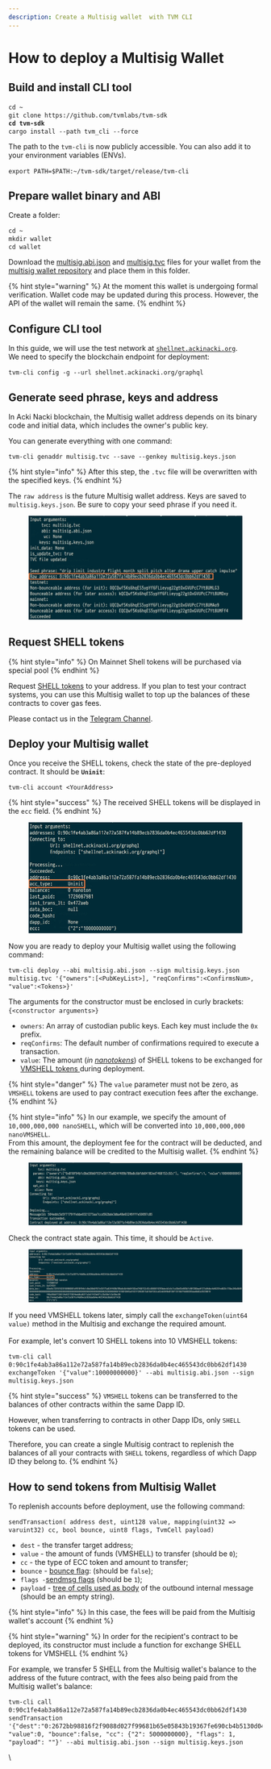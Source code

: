 ```yaml
---
description: Create a Multisig wallet  with TVM CLI
---
```


# How to deploy a Multisig Wallet

## **Build and install CLI tool** <a href="#create-a-wallet" id="create-a-wallet"></a>

<pre><code>cd ~
git clone https://github.com/tvmlabs/tvm-sdk
<strong>cd tvm-sdk
</strong>cargo install --path tvm_cli --force
</code></pre>

The path to the `tvm-cli` is now publicly accessible. You can also add it to your environment variables (ENVs).

`export PATH=$PATH:~/tvm-sdk/target/release/tvm-cli`

## **Prepare wallet binary and ABI** <a href="#create-a-wallet" id="create-a-wallet"></a>

Create a folder:

```
cd ~
mkdir wallet
cd wallet
```

Download the  [multisig.abi.json](https://raw.githubusercontent.com/ackinacki/ackinacki/refs/heads/main/contracts/multisig/multisig.abi.json) and [multisig.tvc](https://raw.githubusercontent.com/ackinacki/ackinacki/refs/heads/main/contracts/multisig/multisig.tvc) files for your wallet from the [multisig wallet repository](https://github.com/ackinacki/ackinacki/tree/main/contracts/multisig) and place them in this folder.

{% hint style="warning" %}
At the moment this wallet is undergoing formal verification. Wallet code may be updated during this process. However, the API of the wallet will remain the same.
{% endhint %}

## Configure CLI tool

In this guide, we will use the test network at [`shellnet.ackinacki.org`](https://shellnet.ackinacki.org).\
We need to specify the blockchain endpoint for deployment:

```
tvm-cli config -g --url shellnet.ackinacki.org/graphql
```

## Generate seed phrase, keys and address

In Acki Nacki blockchain, the Multisig wallet address depends on its binary code and initial data, which includes the owner's public key.

You can generate everything with one command:

```
tvm-cli genaddr multisig.tvc --save --genkey multisig.keys.json
```

{% hint style="info" %}
After this step, the `.tvc` file will be overwritten with the specified keys.
{% endhint %}

The `raw address` is the future Multisig wallet address. Keys are saved to `multisig.keys.json`. Be sure to copy your seed phrase if you need it.

<figure><img src=".gitbook/assets/raw addr (1).jpg" alt=""><figcaption></figcaption></figure>

## **Request SHELL tokens** <a href="#request-test-tokens-for-future-use" id="request-test-tokens-for-future-use"></a>

{% hint style="info" %}
On Mainnet Shell tokens will be purchased via special pool
{% endhint %}

Request [SHELL tokens](https://docs.ackinacki.com/glossary#shell-token) to your address. If you plan to test your contract systems, you can use this Multisig wallet to top up the balances of these contracts to cover gas fees.

Please contact us in the [Telegram Channel](https://t.me/+1tWNH2okaPthMWU0).

## Deploy your Multisig wallet

Once you receive the SHELL tokens, check the state of the pre-deployed contract. It should be **`Uninit`**:

```
tvm-cli account <YourAddress>
```

{% hint style="success" %}
The received SHELL tokens will be displayed in the `ecc` field.
{% endhint %}

<figure><img src=".gitbook/assets/uninit.jpg" alt=""><figcaption></figcaption></figure>

Now you are ready to deploy your Multisig wallet using the following command:

```
tvm-cli deploy --abi multisig.abi.json --sign multisig.keys.json multisig.tvc '{"owners":[<PubKeyList>], "reqConfirms":<ConfirmsNum>, "value":<Tokens>}'
```

The arguments for the constructor must be enclosed in curly brackets:\
`{<constructor arguments>}`

* `owners`: An array of custodian public keys. Each key must include the `0x` prefix.
* `reqConfirms`: The default number of confirmations required to execute a transaction.
* `value`: The amount (_in_ [_nanotokens_](https://github.com/gosh-sh/TVM-Solidity-Compiler/blob/master/API.md#tvm-units)) of SHELL tokens to be exchanged for [VMSHELL tokens ](https://docs.ackinacki.com/glossary#vmshell)during deployment.

{% hint style="danger" %}
The `value` parameter must not be zero, as `VMSHELL` tokens are used to pay contract execution fees after the exchange.
{% endhint %}

{% hint style="info" %}
In our example, we specify the amount of `10,000,000,000 nanoSHELL`, which will be converted into `10,000,000,000 nanoVMSHELL`. \
From this amount, the deployment fee for the contract will be deducted, and the remaining balance will be credited to the Multisig wallet.
{% endhint %}

<figure><img src=".gitbook/assets/deploy.jpg" alt=""><figcaption></figcaption></figure>

Check the contract state again. This time, it should be `Active`.

<figure><img src=".gitbook/assets/active (1).jpg" alt=""><figcaption></figcaption></figure>

If you need VMSHELL tokens later, simply call the `exchangeToken(uint64 value)` method in the Multisig and exchange the required amount.\
\
For example, let's convert 10 SHELL tokens into 10 VMSHELL tokens:

```
tvm-cli call 0:90c1fe4ab3a86a112e72a587fa14b89ecb2836da0b4ec465543dc0bb62df1430 exchangeToken '{"value":10000000000}' --abi multisig.abi.json --sign multisig.keys.json

```

{% hint style="success" %}
`VMSHELL` tokens can be transferred to the balances of other contracts within the same Dapp ID.

However, when transferring to contracts in other Dapp IDs, only `SHELL` tokens can be used.

Therefore, you can create a single Multisig contract to replenish the balances of all your contracts with `SHELL` tokens, regardless of which Dapp ID they belong to.
{% endhint %}

## How to send tokens from Multisig Wallet

To replenish accounts before deployment, use the following command:

```
sendTransaction( address dest, uint128 value, mapping(uint32 => varuint32) cc, bool bounce, uint8 flags, TvmCell payload)
```

* `dest`  - the transfer target address;
* `value`  - the amount of funds (VMSHELL) to transfer (should be `0`);
* `cc`  - the type of ECC token and amount  to transfer;
* `bounce`  - [bounce flag](https://github.com/gosh-sh/TON-Solidity-Compiler/blob/master/API.md#addresstransfer): (should be `false`);
* `flags -`[sendmsg flags](https://github.com/gosh-sh/TON-Solidity-Compiler/blob/master/API.md#addresstransfer) (should be `1`);
* `payload` - [tree of cells used as body](https://github.com/gosh-sh/TON-Solidity-Compiler/blob/master/API.md#addresstransfer) of the outbound internal message (should be an empty string).&#x20;

{% hint style="info" %}
In this case, the fees will be paid from the Multisig wallet's account
{% endhint %}

{% hint style="warning" %}
In order for the recipient's contract to be deployed, its constructor must include a function for exchange SHELL tokens for VMSHELL
{% endhint %}

For example, we transfer 5 SHELL from the Multisig wallet's balance to the address of the future contract, with the fees also being paid from the Multisig wallet's balance:

```
tvm-cli call 0:90c1fe4ab3a86a112e72a587fa14b89ecb2836da0b4ec465543dc0bb62df1430 sendTransaction '{"dest":"0:2672bb98816f2f9088d027f99681b65e05843b19367fe690cb4b5130d04eccf1", "value":0, "bounce":false, "cc": {"2": 5000000000}, "flags": 1, "payload": ""}' --abi multisig.abi.json --sign multisig.keys.json
```

\
